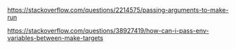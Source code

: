 https://stackoverflow.com/questions/2214575/passing-arguments-to-make-run

https://stackoverflow.com/questions/38927419/how-can-i-pass-env-variables-between-make-targets